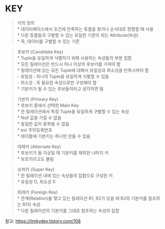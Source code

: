 # KEY

> 키의 정의<br>
    * 데이터베이스에서 조건에 만족하는 튜플을 찾거나 순서대로 정렬할 때 사용<br>
    * 다른 튜플들과 구별할 수 있는 유일한 기준이 되는 Attribute(속성)<br>
    * 즉, 데이터를 구별할 수 있는 기준<br>

> 후보키 (Candidate Key)<br>
    * Tuple을 유일하게 식별하기 위해 사용하는 속성들의 부분 집합<br>
    * 모든 릴레이션은 반드시 하나 이상의 후보키를 가져야 함<br>
    * 릴레이션에 있는 모든 Tuple에 대해서 유일성과 최소성을 만족시켜야 함<br>
        - 유일성 : 하나의 Tuple을 유일하게 식별할 수 있음<br>
        - 최소성 : 꼭 필요한 속성으로만 구성해야 함<br>
    * 기본키가 될 수 있는 후보들이라고 생각하면 됨<br>

> 기본키 (Primary Key)<br>
    * 후보키 중에서 선택한 Main Key<br>
    * 한 릴레이션에서 특정 Tuple을 유일하게 구별할 수 있는 속성<br>
    * Null 값을 가질 수 없음<br>
    * 동일한 값이 중복될 수 없음<br>
    * ex) 주민등록번호<br>
    * 테이블에 기본키는 하나만 만들 수 있음<br>

> 대체키 (Alternate Key)<br>
    * 후보키가 둘 이상일 때 기본키를 제외한 나머지 키<br>
    * 보조키라고도 불림<br>

> 슈퍼키 (Super Key)<br>
    * 한 릴레이션 내에 있는 속성들의 집합으로 구성된 키<br>
    * 유일성 O, 최소성 X<br>

> 외래키 (Foreign Key)<br>
    * 관계(Relation)를 맺고 있는 릴레이션 R1, R2가 있을 때 R2의 기본키를 참조하는 R1의 속성<br>
    * 다른 릴레이션의 기본키를 그대로 참조하는 속성의 집합<br>

참고: https://limkydev.tistory.com/108



